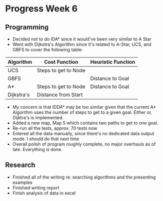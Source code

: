 # Progress Week 6

## Programming

* Decided not to do IDA* since it would've been very similar to A Star
* Went with Dijkstra's Algorithm since it's related to A-Star, UCS, and GBFS to cover the following table:

| Algorithm  | Cost Function        | Heuristic Function |
| ---------- | -------------------- | ------------------ |
| UCS        | Steps to get to Node |                    |
| GBFS       |                      | Distance to Goal   |
| A*         | Steps to get to Node | Distance to Goal   |
| Dijkstra's | Distance from Start  |                    |

* My concern is that IDDA* may be too similar given that the current A* Algorithm uses the number of steps to get to a given goal. Either or, Dijktra's is implemented.
* Added a new map, Map 5 which contains two paths to get to one goal. 
* Re-run all the tests, approx. 70 tests now
* Entered all the data manually, since there's no dedicated data output mode. I should do that next time
* Overall polish of program roughly complete, no major overhauls as of late. Everything is done.

## Research

* Finished all of the writing re: searching algorithms and the presenting examples
* Finished writing report 
* Finish analysis of data in excel